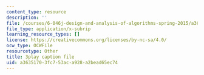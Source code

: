 ```yaml
---
content_type: resource
description: ''
file: /courses/6-046j-design-and-analysis-of-algorithms-spring-2015/a36351703fc753aca928a2bead65ec74_U4x-hzhohB8.vtt
file_type: application/x-subrip
learning_resource_types: []
license: https://creativecommons.org/licenses/by-nc-sa/4.0/
ocw_type: OCWFile
resourcetype: Other
title: 3play caption file
uid: a3635170-3fc7-53ac-a928-a2bead65ec74
---
```

